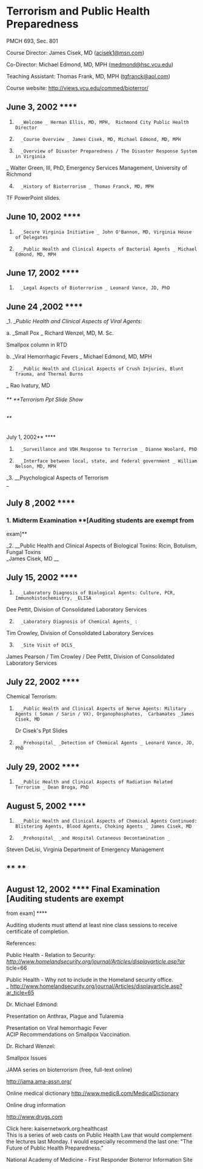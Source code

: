 # Terrorism and Public Health Preparedness

PMCH 693, Sec. 801



Course Director: James Cisek, MD (acisek1@msn.com)

Co-Director: Michael Edmond, MD, MPH (medmond@hsc.vcu.edu)

Teaching Assistant: Thomas Frank, MD, MPH (tgfranck@aol.com)



Course website: http://views.vcu.edu/commed/bioterror/

## **June 3, 2002** ****



1.       _Welcome _ Herman Ellis, MD, MPH,  Richmond City Public Health Director



2.       _Course Overview _ James Cisek, MD, Michael Edmond, MD, MPH



3.       _Overview of Disaster Preparedness / The Disaster Response System in Virginia  
_ Walter Green, III, PhD, Emergency Services Management,  University of
Richmond



4.       _History of Bioterrorism _ Thomas Franck, MD, MPH  
TF PowerPoint slides.



## **June 10, 2002** ****



1.       _Secure Virginia Initiative _ John O'Bannon, MD, Virginia House of Delegates



2.       _Public Health and Clinical Aspects of Bacterial Agents _ Michael Edmond, MD, MPH



## **June 17, 2002** ****



1.       _Legal Aspects of Bioterrorism _ Leonard Vance, JD, PhD



## **June 24 ,2002** ****



_1.        __Public Health and Clinical Aspects of Viral Agents:_

a.       _Small Pox _ Richard Wenzel, MD, M. Sc.

Smallpox column in RTD

b.       _Viral Hemorrhagic Fevers _ Michael Edmond, MD, MPH



2.       _Public Health and Clinical Aspects of Crush Injuries, Blunt Trauma, and Thermal Burns  
_ Rao Ivatury, MD

###### **      **Terrorism Ppt Slide Show

###### **  
July 1, 2002** ****



1.       _Surveillance and VDH Response to Terrorism _ Dianne Woolard, PhD



2.       _Interface between local, state, and federal government _ William Nelson, MD, MPH 



_3.        __Psychological Aspects of Terrorism  
 _

## **July 8 ,2002** ****



### 1.       **Midterm Examination** **[Auditing students are exempt from
exam]**



_2.        __Public Health and Clinical Aspects of Biological Toxins: Ricin,
Botulism, Fungal Toxins  
_James Cisek, MD __



## **July 15, 2002** ****



1.       _Laboratory Diagnosis of Biological Agents: Culture, PCR, Immunohistochemistry, _ELISA  
Dee Pettit, Division of Consolidated Laboratory Services



2.       _Laboratory Diagnosis of Chemical Agents_ :   
Tim Crowley, Division of Consolidated Laboratory Services



3.       _Site Visit of DCLS_  
James Pearson / Tim Crowley / Dee Pettit, Division of Consolidated Laboratory
Services

##  

## **July 22, 2002** ****



Chemical Terrorism:

1.       _Public Health and Clinical Aspects of Nerve Agents: Military Agents ( Soman / Sarin / VX), Organophosphates,  Carbamates _James Cisek, MD

    Dr Cisek's Ppt Slides

  

2.       _Prehospital_ _Detection of Chemical Agents _ Leonard Vance, JD, PhD



## **July 29, 2002** ****



1.       _Public Health and Clinical Aspects of Radiation Related Terrorism _ Dean Broga, PhD

## **August 5, 2002** ****



1.       _Public Health and Clinical Aspects of Chemical Agents Continued: Blistering Agents, Blood Agents, Choking Agents _ James Cisek, MD



2.       _Prehospital_ _and Hospital Cutaneous Decontamination _  
Steven  DeLisi, Virginia Department of Emergency Management

## ** **

## **August 12, 2002 **** Final Examination** [Auditing students are exempt
from exam] ****



Auditing students must attend at least nine class sessions to receive
certificate of completion.  


References:

  
Public Health - Relation to Security:  
_http://www.homelandsecurity.org/journal/Articles/displayarticle.asp?ar_
ticle=66

Public Health \- Why not to include in the Homeland security office.  
_
http://www.homelandsecurity.org/journal/Articles/displayarticle.asp?ar_ticle=65



Dr. Michael Edmond:

Presentation on Anthrax, Plague and Tularemia

Presentation on Viral hemorrhagic Fever  
ACIP Recommendations on Smallpox Vaccination.



Dr. Richard Wenzel:

Smallpox Issues



JAMA series on bioterrorism (free, full-text online)

http://jama.ama-assn.org/



Online medical dictionary  http://www.medic8.com/MedicalDictionary



Online drug information

http://www.drugs.com



Click here: kaisernetwork.org:healthcast  
This is a series of web casts on Public Health Law that would complement the
lectures last Monday.  I would especially recommend the last one:  "The Future
of Public Health Preparedness."  
  
National Academy of Medicine - First Responder  Bioterror Information Site



